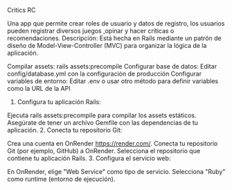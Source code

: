 Critics RC

Una app que permite crear roles de usuario y datos de registro, los usuarios pueden  registrar diversos juegos ,opinar y hacer críticas o recomendaciones.
Descripción: Está hecha en Rails mediante un patrón  de diseño de Model-View-Controller (MVC) para organizar la lógica de la aplicación.      

Compilar assets: rails assets:precompile
Configurar base de datos: Editar config/database.yml con la configuración de producción
Configurar variables de entorno: Editar .env o usar otro método para definir variables como la URL de la API

1. Configura tu aplicación Rails:

Ejecuta rails assets:precompile para compilar los assets estáticos.
Asegúrate de tener un archivo Gemfile con las dependencias de tu aplicación.
2. Conecta tu repositorio Git:

Crea una cuenta en OnRender https://render.com/.
Conecta tu repositorio Git (por ejemplo, GitHub) a OnRender.
Selecciona el repositorio que contiene tu aplicación Rails.
3. Configura el servicio web:

En OnRender, elige "Web Service" como tipo de servicio.
Selecciona "Ruby" como runtime (entorno de ejecución).

